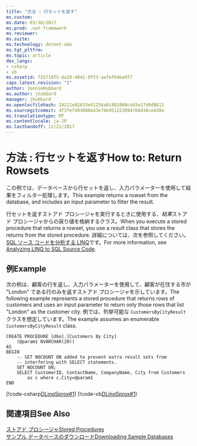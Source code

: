 ```yaml
---
title: "方法 : 行セットを返す"
ms.custom: 
ms.date: 03/30/2017
ms.prod: .net-framework
ms.reviewer: 
ms.suite: 
ms.technology: dotnet-ado
ms.tgt_pltfrm: 
ms.topic: article
dev_langs:
- csharp
- vb
ms.assetid: 725718f5-da29-4841-9f53-aafef64ba977
caps.latest.revision: "2"
author: JennieHubbard
ms.author: jhubbard
manager: jhubbard
ms.openlocfilehash: 24211e82633e41256a8c801000c4d3e17d9d8612
ms.sourcegitcommit: 4f3fef493080a43e70e951223894768d36ce430a
ms.translationtype: MT
ms.contentlocale: ja-JP
ms.lasthandoff: 11/21/2017
---
```

# <a name="how-to-return-rowsets"></a><span data-ttu-id="5a08d-102">方法 : 行セットを返す</span><span class="sxs-lookup"><span data-stu-id="5a08d-102">How to: Return Rowsets</span></span>
<span data-ttu-id="5a08d-103">この例では、データベースから行セットを返し、入力パラメーターを使用して結果をフィルター処理します。</span><span class="sxs-lookup"><span data-stu-id="5a08d-103">This example returns a rowset from the database, and includes an input parameter to filter the result.</span></span>  
  
 <span data-ttu-id="5a08d-104">行セットを返すストアド プロシージャを実行するときに使用する、*結果*ストアド プロシージャからの戻り値を格納するクラス。</span><span class="sxs-lookup"><span data-stu-id="5a08d-104">When you execute a stored procedure that returns a rowset, you use a *result* class that stores the returns from the stored procedure.</span></span> <span data-ttu-id="5a08d-105">詳細については、次を参照してください。 [SQL ソース コードを分析する LINQ](../../../../../../docs/framework/data/adonet/sql/linq/analyzing-linq-to-sql-source-code.md)です。</span><span class="sxs-lookup"><span data-stu-id="5a08d-105">For more information, see [Analyzing LINQ to SQL Source Code](../../../../../../docs/framework/data/adonet/sql/linq/analyzing-linq-to-sql-source-code.md).</span></span>  
  
## <a name="example"></a><span data-ttu-id="5a08d-106">例</span><span class="sxs-lookup"><span data-stu-id="5a08d-106">Example</span></span>  
 <span data-ttu-id="5a08d-107">次の例は、顧客の行を返し、入力パラメーターを使用して、顧客が在住する市が "London" である行のみを返すストアド プロシージャを示しています。</span><span class="sxs-lookup"><span data-stu-id="5a08d-107">The following example represents a stored procedure that returns rows of customers and uses an input parameter to return only those rows that list "London" as the customer city.</span></span> <span data-ttu-id="5a08d-108">例では、列挙可能な `CustomersByCityResult` クラスを想定しています。</span><span class="sxs-lookup"><span data-stu-id="5a08d-108">The example assumes an enumerable `CustomersByCityResult` class.</span></span>  
  
```  
CREATE PROCEDURE [dbo].[Customers By City]  
    (@param1 NVARCHAR(20))  
AS  
BEGIN  
    -- SET NOCOUNT ON added to prevent extra result sets from  
    -- interfering with SELECT statements.  
    SET NOCOUNT ON;  
    SELECT CustomerID, ContactName, CompanyName, City from Customers  
        as c where c.City=@param1  
END  
```  
  
 [!code-csharp[DLinqSprox#1](../../../../../../samples/snippets/csharp/VS_Snippets_Data/DLinqSprox/cs/northwind-sprox.cs#1)]
 [!code-vb[DLinqSprox#1](../../../../../../samples/snippets/visualbasic/VS_Snippets_Data/DLinqSprox/vb/northwind-sprox.vb#1)]  
  
## <a name="see-also"></a><span data-ttu-id="5a08d-109">関連項目</span><span class="sxs-lookup"><span data-stu-id="5a08d-109">See Also</span></span>  
 [<span data-ttu-id="5a08d-110">ストアド プロシージャ</span><span class="sxs-lookup"><span data-stu-id="5a08d-110">Stored Procedures</span></span>](../../../../../../docs/framework/data/adonet/sql/linq/stored-procedures.md)  
 [<span data-ttu-id="5a08d-111">サンプル データベースのダウンロード</span><span class="sxs-lookup"><span data-stu-id="5a08d-111">Downloading Sample Databases</span></span>](../../../../../../docs/framework/data/adonet/sql/linq/downloading-sample-databases.md)
